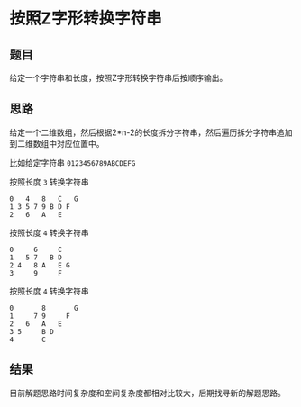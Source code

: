 # 按照Z字形转换字符串

## 题目

给定一个字符串和长度，按照Z字形转换字符串后按顺序输出。

## 思路

给定一个二维数组，然后根据2*n-2的长度拆分字符串，然后遍历拆分字符串追加到二维数组中对应位置中。

比如给定字符串 `0123456789ABCDEFG`

按照长度 `3` 转换字符串

```text
0   4   8   C   G
1 3 5 7 9 B D F
2   6   A   E
```

按照长度 `4` 转换字符串

```text
0     6     C
1   5 7   B D
2 4   8 A   E G
3     9     F
```

按照长度 `4` 转换字符串

```text
0       8       G
1     7 9     F
2   6   A   E
3 5     B D
4       C
```

## 结果

目前解题思路时间复杂度和空间复杂度都相对比较大，后期找寻新的解题思路。

